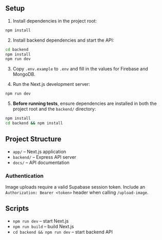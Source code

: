 ## Setup

1. Install dependencies in the project root:

```bash
npm install
```

2. Install backend dependencies and start the API:

```bash
cd backend
npm install
npm run dev
```

3. Copy `.env.example` to `.env` and fill in the values for Firebase and MongoDB.

4. Run the Next.js development server:

```bash
npm run dev
```

5. **Before running tests**, ensure dependencies are installed in both the
   project root and the `backend/` directory:

```bash
npm install
cd backend && npm install
```

## Project Structure

- `app/` – Next.js application
- `backend/` – Express API server
- `docs/` – API documentation

### Authentication

Image uploads require a valid Supabase session token. Include an
`Authorization: Bearer <token>` header when calling `/upload-image`.

## Scripts

- `npm run dev` – start Next.js
- `npm run build` – build Next.js
- `cd backend && npm run dev` – start backend API
